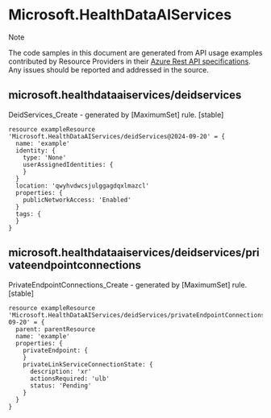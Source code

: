 # Microsoft.HealthDataAIServices
  
> [!NOTE]
> The code samples in this document are generated from API usage examples contributed by Resource Providers in their [Azure Rest API specifications](https://github.com/Azure/azure-rest-api-specs). Any issues should be reported and addressed in the source.


## microsoft.healthdataaiservices/deidservices

DeidServices_Create - generated by [MaximumSet] rule. [stable]
```bicep
resource exampleResource 'Microsoft.HealthDataAIServices/deidServices@2024-09-20' = {
  name: 'example'
  identity: {
    type: 'None'
    userAssignedIdentities: {
    }
  }
  location: 'qwyhvdwcsjulggagdqxlmazcl'
  properties: {
    publicNetworkAccess: 'Enabled'
  }
  tags: {
  }
}
```

## microsoft.healthdataaiservices/deidservices/privateendpointconnections

PrivateEndpointConnections_Create - generated by [MaximumSet] rule. [stable]
```bicep
resource exampleResource 'Microsoft.HealthDataAIServices/deidServices/privateEndpointConnections@2024-09-20' = {
  parent: parentResource 
  name: 'example'
  properties: {
    privateEndpoint: {
    }
    privateLinkServiceConnectionState: {
      description: 'xr'
      actionsRequired: 'ulb'
      status: 'Pending'
    }
  }
}
```
